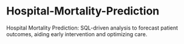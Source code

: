 # Hospital-Mortality-Prediction
Hospital Mortality Prediction: SQL-driven analysis to forecast patient outcomes, aiding early intervention and optimizing care.
